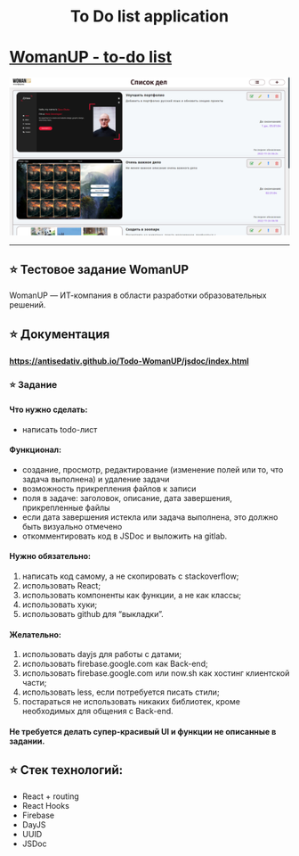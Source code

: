 # <h1 align="center">To Do list application</h1>

# [WomanUP - to-do list](https://romanchuchev.github.io/portfolio/)

[![Live Demo](./src/images/screenshot.png)](https://romanchuchev.github.io/portfolio/)

---

## ⭐ Тестовое задание WomanUP

WomanUP — ИТ-компания в области разработки образовательных решений.

## ⭐ Документация

#### https://antisedativ.github.io/Todo-WomanUP/jsdoc/index.html

### ⭐ Задание

#### Что нужно сделать:

- написать todo-лист

#### Функционал:

- создание, просмотр, редактирование (изменение полей или то, что задача выполнена) и удаление задачи
- возможность прикрепления файлов к записи
- поля в задаче: заголовок, описание, дата завершения, прикрепленные файлы
- если дата завершения истекла или задача выполнена, это должно быть визуально отмечено
- откомментировать код в JSDoc и выложить на gitlab.

#### Нужно обязательно:

1. написать код самому, а не скопировать с stackoverflow;
2. использовать React;
3. использовать компоненты как функции, а не как классы;
4. использовать хуки;
5. использовать github для “выкладки”.

#### Желательно:

1. использовать dayjs для работы с датами;
2. использовать firebase.google.com как Back-end;
3. использовать firebase.google.com или now.sh как хостинг клиентской части;
4. использовать less, если потребуется писать стили;
5. постараться не использовать никаких библиотек, кроме необходимых для общения с Back-end.

#### Не требуется делать супер-красивый UI и функции не описанные в задании.

## ⭐ Стек технологий:

- React + routing
- React Hooks
- Firebase
- DayJS
- UUID
- JSDoc
